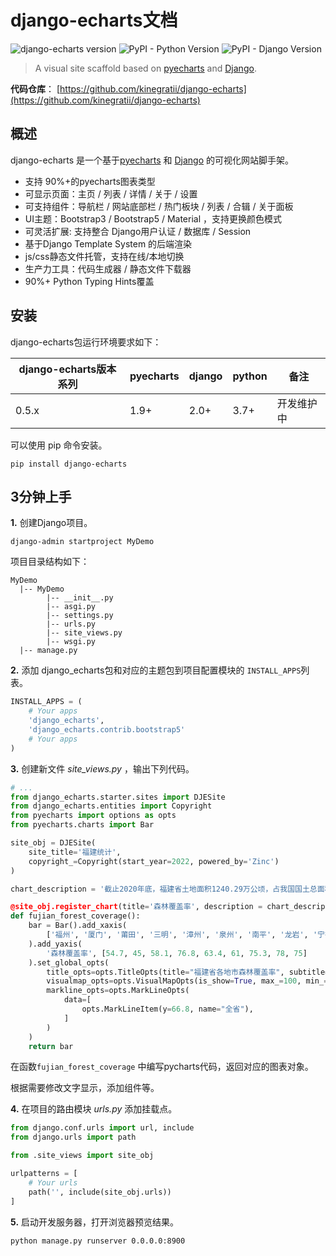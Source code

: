 # django-echarts文档

![django-echarts version](https://img.shields.io/pypi/v/django-echarts.svg) ![PyPI - Python Version](https://img.shields.io/pypi/pyversions/django-echarts.svg) ![PyPI - Django Version](https://img.shields.io/pypi/djversions/django-echarts.svg)


> A visual site scaffold based on [pyecharts](https://github.com/pyecharts/pyecharts) and [Django](https://www.djangoproject.com). 

**代码仓库**： [https://github.com/kinegratii/django-echarts](https://github.com/kinegratii/django-echarts)

## 概述

django-echarts 是一个基于[pyecharts](https://github.com/pyecharts/pyecharts) 和 [Django](https://www.djangoproject.com) 的可视化网站脚手架。

- 支持 90%+的pyecharts图表类型
- 可显示页面：主页 / 列表 / 详情 / 关于 / 设置 
- 可支持组件：导航栏 / 网站底部栏 / 热门板块 / 列表 / 合辑 /  关于面板 
- UI主题：Bootstrap3 / Bootstrap5 / Material ，支持更换颜色模式
- 可灵活扩展: 支持整合 Django用户认证 / 数据库 / Session 
- 基于Django Template System 的后端渲染
- js/css静态文件托管，支持在线/本地切换
- 生产力工具：代码生成器 / 静态文件下载器
- 90%+ Python Typing Hints覆盖

## 安装

django-echarts包运行环境要求如下：

| django-echarts版本系列 | pyecharts | django | python | 备注 |
| ------ | ------ | ------ | ----- | ----- |
| 0.5.x | 1.9+ | 2.0+ | 3.7+ | 开发维护中 |

可以使用 pip 命令安装。

```shell
pip install django-echarts
```

## 3分钟上手

**1.** 创建Django项目。

```shell
django-admin startproject MyDemo
```

项目目录结构如下：

```text
MyDemo
  |-- MyDemo
        |-- __init__.py
        |-- asgi.py
        |-- settings.py
        |-- urls.py
        |-- site_views.py
        |-- wsgi.py
  |-- manage.py
```

**2.** 添加 django_echarts包和对应的主题包到项目配置模块的 `INSTALL_APPS`列表。

```python
INSTALL_APPS = (
    # Your apps
    'django_echarts',
    'django_echarts.contrib.bootstrap5'
    # Your apps
)
```

**3.** 创建新文件 *site_views.py* ，输出下列代码。

```python
# ...
from django_echarts.starter.sites import DJESite
from django_echarts.entities import Copyright
from pyecharts import options as opts
from pyecharts.charts import Bar

site_obj = DJESite(
    site_title='福建统计',
    copyright_=Copyright(start_year=2022, powered_by='Zinc')
)

chart_description = '截止2020年底，福建省土地面积1240.29万公顷，占我国国土总面积1.3%。全省森林面积811.58万公顷，森林覆盖率为66.8%，连续42年位居全国首位。

@site_obj.register_chart(title='森林覆盖率', description = chart_description, catalog='基本信息')
def fujian_forest_coverage():
    bar = Bar().add_xaxis(
        ['福州', '厦门', '莆田', '三明', '漳州', '泉州', '南平', '龙岩', '宁德']
    ).add_yaxis(
        '森林覆盖率', [54.7, 45, 58.1, 76.8, 63.4, 61, 75.3, 78, 75]
    ).set_global_opts(
        title_opts=opts.TitleOpts(title="福建省各地市森林覆盖率", subtitle="单位：%"),
        visualmap_opts=opts.VisualMapOpts(is_show=True, max_=100, min_=0)).set_series_opts(
        markline_opts=opts.MarkLineOpts(
            data=[
                opts.MarkLineItem(y=66.8, name="全省"),
            ]
        )
    )
    return bar
```

在函数`fujian_forest_coverage` 中编写pycharts代码，返回对应的图表对象。

根据需要修改文字显示，添加组件等。

**4.** 在项目的路由模块 *urls.py* 添加挂载点。


```python
from django.conf.urls import url, include
from django.urls import path

from .site_views import site_obj

urlpatterns = [
    # Your urls
    path('', include(site_obj.urls))
]
```

**5.** 启动开发服务器，打开浏览器预览结果。

```text
python manage.py runserver 0.0.0.0:8900
```